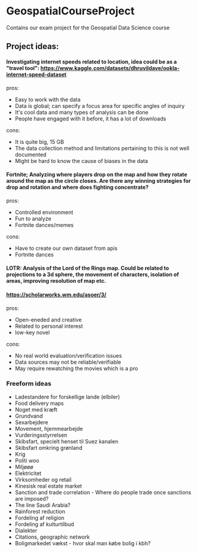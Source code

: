 # GeospatialCourseProject
Contains our exam project for the Geospatial Data Science course


## Project ideas: 

#### Investigating internet speeds related to location, idea could be as a "travel tool": https://www.kaggle.com/datasets/dhruvildave/ookla-internet-speed-dataset
pros: 
- Easy to work with the data
- Data is global; can specify a focus area for specific angles of inquiry
- It's cool data and many types of analysis can be done
- People have engaged with it before, it has a lot of downloads

cons:
- It is quite big, 15 GB
- The data collection method and limitations pertaining to this is not well documented
- Might be hard to know the cause of biases in the data

#### Fortnite; Analyzing where players drop on the map and how they rotate around the map as the circle closes. Are there any winning strategies for drop and rotation and where does fighting concentrate? 
pros:
- Controlled environment
- Fun to analyze
- Fortnite dances/memes

cons:
- Have to create our own dataset from apis
- Fortnite dances

#### LOTR: Analysis of the Lord of the Rings map. Could be related to projections to a 3d sphere, the movement of characters, isolation of areas, improving resolution of map etc. 
#### https://scholarworks.wm.edu/asoer/3/
pros:
- Open-eneded and creative
- Related to personal interest
- low-key novel

cons:
- No real world evaluation/verification issues
- Data sources may not be reliable/verifiable
- May require rewatching the movies which is a pro

### Freeform ideas

- Ladestandere for forskellige lande (elbiler)
- Food delivery maps
- Noget med kræft
- Grundvand
- Sexarbejdere
- Movement, hjemmearbejde 
- Vurderingsstyrrelsen
- Skibsfart, specielt henset til Suez kanalen 
- Skibsfart omkring grønland
- Krig
- Politi woo
- Miljøøø
- Elektricitet
- Virksomheder og retail
- Kinesisk real estate market
- Sanction and trade correlation - Where do people trade once sanctions are imposed? 
- The line Saudi Arabia?
- Rainforest reduction
- Fordeling af religion
- Fordeling af kulturtilbud 
- Dialekter
- Citations, geographic network
- Boligmarkedet vækst - hvor skal man købe bolig i kbh?




